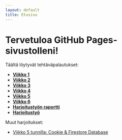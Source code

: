 ```yaml
---
layout: default
title: Etusivu
---
```


# Tervetuloa GitHub Pages-sivustolleni!
Täältä löytyvät tehtäväpalautukset:
- **[Viikko 1](./vko1.md)**
- **[Viikko 2](vko2.md)**
- **[Viikko 3](./vko3/index.html)**
- **[Viikko 4](./vko4/index.html)**
- **[Viikko 5](./vko5/vko5.md)**
- **[Viikko 6](./vko6/index.html)**
- **[Harjoitustyön raportti](./harjoitustyo/index_harjoitustyo.md)**
- **[Harjoitustyö](./harjoitustyo/index.html)**

Muut harjoitukset:
- [Viikko 5 tunnilla: Cookie & Firestore Database](./vko5/index.html)
